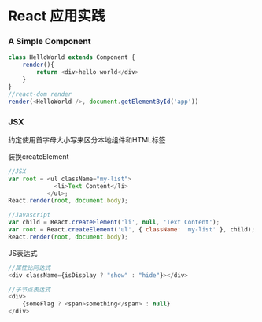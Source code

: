# React 应用实践

### A Simple Component

```js
class HelloWorld extends Component {
    render(){
        return <div>hello world</div>
    }
}
//react-dom render
render(<HelloWorld />, document.getElementById('app'))
```

### JSX

约定使用首字母大小写来区分本地组件和HTML标签

装换createElement

```js
//JSX
var root = <ul className="my-list">
             <li>Text Content</li>
           </ul>;
React.render(root, document.body);

//Javascript
var child = React.createElement('li', null, 'Text Content');
var root = React.createElement('ul', { className: 'my-list' }, child);
React.render(root, document.body);
```

JS表达式

```js
//属性比阿达式
<div className={isDisplay ? "show" : "hide"}></div>

//子节点表达式
<div>
    {someFlag ? <span>something</span> : null}
</div>
```



